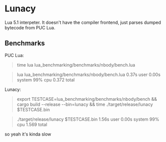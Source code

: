 # Lunacy

Lua 5.1 interpeter. It doesn't have the compiler frontend, just parses dumped bytecode from PUC Lua.

## Benchmarks
PUC Lua:
> time lua lua_benchmarking/benchmarks/nbody/bench.lua

> lua lua_benchmarking/benchmarks/nbody/bench.lua  0.37s user 0.00s system 99% cpu 0.372 total

Lunacy:
> export TESTCASE=lua_benchmarking/benchmarks/nbody/bench && cargo build --release --bin=lunacy && time ./target/release/lunacy $TESTCASE.bin

> ./target/release/lunacy $TESTCASE.bin  1.56s user 0.00s system 99% cpu 1.569 total

so yeah it's kinda slow
